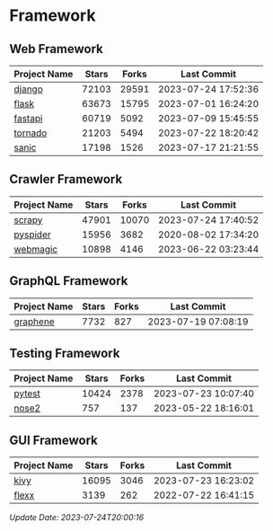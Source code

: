 # Framework

## Web Framework
| Project Name | Stars | Forks | Last Commit |
| ------------ | ----- | ----- | ----------- |
| [django](https://github.com/django/django) | 72103 | 29591 | 2023-07-24 17:52:36 |
| [flask](https://github.com/pallets/flask) | 63673 | 15795 | 2023-07-01 16:24:20 |
| [fastapi](https://github.com/tiangolo/fastapi) | 60719 | 5092 | 2023-07-09 15:45:55 |
| [tornado](https://github.com/tornadoweb/tornado) | 21203 | 5494 | 2023-07-22 18:20:42 |
| [sanic](https://github.com/sanic-org/sanic) | 17198 | 1526 | 2023-07-17 21:21:55 |

## Crawler Framework
| Project Name | Stars | Forks | Last Commit |
| ------------ | ----- | ----- | ----------- |
| [scrapy](https://github.com/scrapy/scrapy) | 47901 | 10070 | 2023-07-24 17:40:52 |
| [pyspider](https://github.com/binux/pyspider) | 15956 | 3682 | 2020-08-02 17:34:20 |
| [webmagic](https://github.com/code4craft/webmagic) | 10898 | 4146 | 2023-06-22 03:23:44 |

## GraphQL Framework
| Project Name | Stars | Forks | Last Commit |
| ------------ | ----- | ----- | ----------- |
| [graphene](https://github.com/graphql-python/graphene) | 7732 | 827 | 2023-07-19 07:08:19 |

## Testing Framework
| Project Name | Stars | Forks | Last Commit |
| ------------ | ----- | ----- | ----------- |
| [pytest](https://github.com/pytest-dev/pytest) | 10424 | 2378 | 2023-07-23 10:07:40 |
| [nose2](https://github.com/nose-devs/nose2) | 757 | 137 | 2023-05-22 18:16:01 |

## GUI Framework
| Project Name | Stars | Forks | Last Commit |
| ------------ | ----- | ----- | ----------- |
| [kivy](https://github.com/kivy/kivy) | 16095 | 3046 | 2023-07-23 16:23:02 |
| [flexx](https://github.com/flexxui/flexx) | 3139 | 262 | 2022-07-22 16:41:15 |

*Update Date: 2023-07-24T20:00:16*